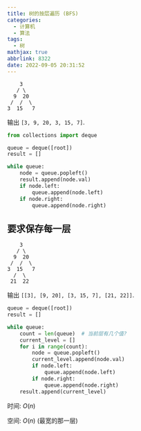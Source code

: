```yaml
---
title: 树的按层遍历 (BFS)
categories:
  - 计算机
  - 算法
tags:
  - 树
mathjax: true
abbrlink: 8322
date: 2022-09-05 20:31:52
---
```

```
    3
   / \
  9  20
 /  /  \
3  15   7
```
输出 `[3, 9, 20, 3, 15, 7]`.

<!--more-->

```py
from collections import deque

queue = deque([root])
result = []

while queue:
    node = queue.popleft()
    result.append(node.val)
    if node.left:
        queue.append(node.left)
    if node.right:
        queue.append(node.right)
```

## 要求保存每一层

```
    3
   / \
  9  20
 /  /  \
3  15   7
  /  \
 21  22 
```
输出 `[[3], [9, 20], [3, 15, 7], [21, 22]]`.

```py
queue = deque([root])
result = []

while queue:
    count = len(queue)  # 当前层有几个值?
    current_level = []
    for i in range(count):
        node = queue.popleft()
        current_level.append(node.val)
        if node.left:
            queue.append(node.left)
        if node.right:
            queue.append(node.right)
    result.append(current_level)
```
时间: $O(n)$

空间: $O(n)$  (最宽的那一层)